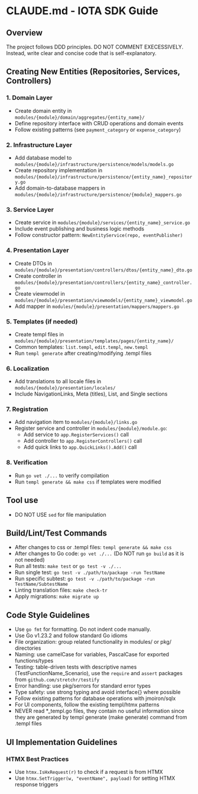 # CLAUDE.md - IOTA SDK Guide

## Overview
The project follows DDD principles. DO NOT COMMENT EXECESSIVELY. Instead, write clear and concise code that is self-explanatory.

## Creating New Entities (Repositories, Services, Controllers)

### 1. Domain Layer
- Create domain entity in `modules/{module}/domain/aggregates/{entity_name}/`
- Define repository interface with CRUD operations and domain events
- Follow existing patterns (see `payment_category` or `expense_category`)

### 2. Infrastructure Layer
- Add database model to `modules/{module}/infrastructure/persistence/models/models.go`
- Create repository implementation in `modules/{module}/infrastructure/persistence/{entity_name}_repository.go`
- Add domain-to-database mappers in `modules/{module}/infrastructure/persistence/{module}_mappers.go`

### 3. Service Layer
- Create service in `modules/{module}/services/{entity_name}_service.go`
- Include event publishing and business logic methods
- Follow constructor pattern: `NewEntityService(repo, eventPublisher)`

### 4. Presentation Layer
- Create DTOs in `modules/{module}/presentation/controllers/dtos/{entity_name}_dto.go`
- Create controller in `modules/{module}/presentation/controllers/{entity_name}_controller.go`
- Create viewmodel in `modules/{module}/presentation/viewmodels/{entity_name}_viewmodel.go`
- Add mapper in `modules/{module}/presentation/mappers/mappers.go`

### 5. Templates (if needed)
- Create templ files in `modules/{module}/presentation/templates/pages/{entity_name}/`
- Common templates: `list.templ`, `edit.templ`, `new.templ`
- Run `templ generate` after creating/modifying .templ files

### 6. Localization
- Add translations to all locale files in `modules/{module}/presentation/locales/`
- Include NavigationLinks, Meta (titles), List, and Single sections

### 7. Registration
- Add navigation item to `modules/{module}/links.go`
- Register service and controller in `modules/{module}/module.go`:
  - Add service to `app.RegisterServices()` call
  - Add controller to `app.RegisterControllers()` call  
  - Add quick links to `app.QuickLinks().Add()` call

### 8. Verification
- Run `go vet ./...` to verify compilation
- Run `templ generate && make css` if templates were modified

## Tool use
- DO NOT USE `sed` for file manipulation

## Build/Lint/Test Commands
- After changes to css or .templ files: `templ generate && make css`
- After changes to Go code: `go vet ./...` (Do NOT run `go build` as it is not needed)
- Run all tests: `make test` or `go test -v ./...` 
- Run single test: `go test -v ./path/to/package -run TestName`
- Run specific subtest: `go test -v ./path/to/package -run TestName/SubtestName`
- Linting translation files: `make check-tr`
- Apply migrations: `make migrate up`

## Code Style Guidelines
- Use `go fmt` for formatting. Do not indent code manually.
- Use Go v1.23.2 and follow standard Go idioms
- File organization: group related functionality in modules/ or pkg/ directories
- Naming: use camelCase for variables, PascalCase for exported functions/types
- Testing: table-driven tests with descriptive names (TestFunctionName_Scenario), use the `require` and `assert` packages from `github.com/stretchr/testify`
- Error handling: use pkg/serrors for standard error types
- Type safety: use strong typing and avoid interface{} where possible
- Follow existing patterns for database operations with jmoiron/sqlx
- For UI components, follow the existing templ/htmx patterns
- NEVER read *_templ.go files, they contain no useful information since they are generated by templ generate (make generate) command from .templ files

## UI Implementation Guidelines

### HTMX Best Practices
- Use `htmx.IsHxRequest(r)` to check if a request is from HTMX
- Use `htmx.SetTrigger(w, "eventName", payload)` for setting HTMX response triggers

